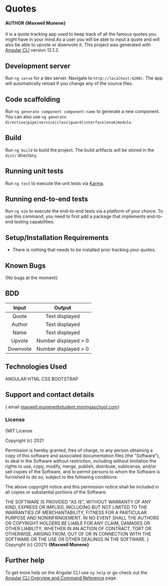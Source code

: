 
# Quotes

#### AUTHOR **{Maxwell Munene}**

It is a quote tracking app used to keep track of all the famous quotes you might have in your mind.As a user you will be able to input a quote and will also be able to upvote or downvote it.
This project was generated with [Angular CLI](https://github.com/angular/angular-cli) version 12.1.2.



## Development server

Run `ng serve` for a dev server. Navigate to `http://localhost:4200/`. The app will automatically reload if you change any of the source files.

## Code scaffolding

Run `ng generate component component-name` to generate a new component. You can also use `ng generate directive|pipe|service|class|guard|interface|enum|module`.

## Build


Run `ng build` to build the project. The build artifacts will be stored in the `dist/` directory.

## Running unit tests

Run `ng test` to execute the unit tests via [Karma](https://karma-runner.github.io).

## Running end-to-end tests
Run `ng e2e` to execute the end-to-end tests via a platform of your choice. To use this command, you need to first add a package that implements end-to-end testing capabilities.

## Setup/Installation Requirements
* There is nothing that needs to be installed prior tracking your quotes.
## Known Bugs
{No bugs at the moment}
## BDD
 | Input                | Output
 | :-------------:      | :-------------:
 |  Quote               | Text displayed
 |  Author              | Text displayed
 |  Name                | Text displayed
 |  Upvote              | Number displayed > 0
 |  Downvote            | Number displayed > 0
## Technologies Used
 ANGULAR
 HTML
 CSS
 BOOTSTRAP


## Support and contact details
{ email maxwell.munene@student.moringaschool.com}
### License
{MIT License

Copyright (c) 2021

Permission is hereby granted, free of charge, to any person obtaining a copy
of this software and associated documentation files (the "Software"), to deal
in the Software without restriction, including without limitation the rights
to use, copy, modify, merge, publish, distribute, sublicense, and/or sell
copies of the Software, and to permit persons to whom the Software is
furnished to do so, subject to the following conditions:

The above copyright notice and this permission notice shall be included in all
copies or substantial portions of the Software.

THE SOFTWARE IS PROVIDED "AS IS", WITHOUT WARRANTY OF ANY KIND, EXPRESS OR
IMPLIED, INCLUDING BUT NOT LIMITED TO THE WARRANTIES OF MERCHANTABILITY,
FITNESS FOR A PARTICULAR PURPOSE AND NONINFRINGEMENT. IN NO EVENT SHALL THE
AUTHORS OR COPYRIGHT HOLDERS BE LIABLE FOR ANY CLAIM, DAMAGES OR OTHER
LIABILITY, WHETHER IN AN ACTION OF CONTRACT, TORT OR OTHERWISE, ARISING FROM,
OUT OF OR IN CONNECTION WITH THE SOFTWARE OR THE USE OR OTHER DEALINGS IN THE
SOFTWARE.
}
Copyright (c) {2021} **{Maxwell Munene}**

## Further help
To get more help on the Angular CLI use `ng help` or go check out the [Angular CLI Overview and Command Reference](https://angular.io/cli) page.
